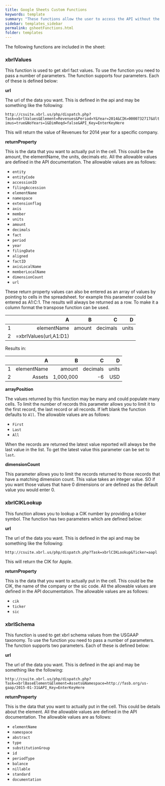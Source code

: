 ```yaml
---
title: Google Sheets Custom Functions
keywords: template
summary: "These functions allow the user to access the API without the need to use the XMLIMPORT function in Google docs which is limited and requires a knowledge of XPATH."
sidebar: templates_sidebar
permalink: gsheetFunctions.html
folder: templates
---
```


The following functions are included in the sheet:

###  **xbrlValues**

This function is used to get xbrl fact values. To use the function you need to pass a number of parameters. The function supports four parameters. Each of these is defined below:

**url**

The url of the data you want.  This is defined in the api and may be something like the following:

`http://csuite.xbrl.us/php/dispatch.php?Task=xbrlValues&Element=Revenues&Period=Y&Year=2014&CIK=0000732717&Ultimus=true&NoYears=1&DimReqd=false&API_Key=EnterKeyHere`

This will return the value of Revenues for 2014 year for a specific company.

**returnProperty**

This is the data that you want to actually put in the cell. This could be the amount, the elementName, the units, decimals etc.  All the allowable values are defined in the API documentation. The allowable values are as follows:

* `entity`
* `entityCode`
* `accessionID`
* `filingAccession`
* `elementName`
* `namespace`
* `extensionflag`
* `axis`
* `member`
* `units`
* `amount`
* `decimals`
* `fact`
* `period`
* `year`
* `filingDate`
* `aligned`
* `factID`
* `axisLocalName`
* `memberLocalName`
* `dimensionCount`
* `url`

These return property values can also be entered as an array of values by pointing to cells in the spreadsheet. for example this parameter could be entered as A1:C:1.  The results will always be returned as a row.  To make it a column format the transpose function can be used.

| |A|B|C|D|
|---:|---:|---:|---:|---:|
|1|elementName|amount|decimals|units|
|2|=xbrlValues(url,A1:D1)|||||

Results in:

| |A|B|C|D|
|---:|---:|---:|---:|---:|
|1|elementName|amount|decimals|units|
|2|Assets|1,000,000|-6|USD|




**arrayPosition**

The values returned by this function may be many and could populate many cells. To limit the number of records this parameter allows you to limit it to the first record, the last record or all records. If left blank the function defaults to `All`. The allowable values are as follows:

* `First`
* `Last`
* `All`

When the records are returned the latest value reported will always be the last value in the list. To get the latest value this parameter can be set to `last`.

**dimensionCount**

This parameter allows you to limit the records returned to those records that have a matching dimension count. This value takes an integer value. SO if you want those values that have 0 dimensions or are defined as the default value you would enter 0.

### **xbrlCIKLookup**

This function allows you to lookup a CIK number by providing a ticker symbol. The function has two parameters which are defined below:

**url**

The url of the data you want.  This is defined in the api and may be something like the following:

`http://csuite.xbrl.us/php/dispatch.php?Task=xbrlCIKLookup&Ticker=aapl`

This will return the CIK for Apple.

**returnProperty**

This is the data that you want to actually put in the cell. This could be the CIK, the name of the company or the sic code.  All the allowable values are defined in the API documentation. The allowable values are as follows:

* `cik`
* `ticker`
* `sic`

### **xbrlSchema**

This function is used to get xbrl schema values from the USGAAP taxonomy. To use the function you need to pass a number of parameters. The function supports two parameters. Each of these is defined below:

**url**

The url of the data you want.  This is defined in the api and may be something like the following:

`http://csuite.xbrl.us/php/dispatch.php?Task=xbrlBaseElement&Element=Assets&Namespace=http://fasb.org/us-gaap/2015-01-31&API_Key=EnterKeyHere`

**returnProperty**

This is the data that you want to actually put in the cell. This could be details about the element.  All the allowable values are defined in the API documentation. The allowable values are as follows:

* `elementName`
* `namespace`
* `abstract`
* `type`
* `substitutionGroup`
* `id`
* `periodType`
* `balance`
* `nillable`
* `standard`
* `documentation`
